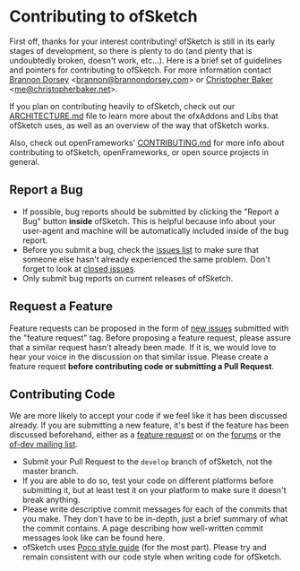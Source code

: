 # Contributing to ofSketch

First off, thanks for your interest contributing! ofSketch is still in its early stages of development, so there is plenty to do (and plenty that is undoubtedly broken, doesn't work, etc...). Here is a brief set of guidelines and pointers for contributing to ofSketch. For more information contact [Brannon Dorsey](http://brannondorsey.com) <<brannon@brannondorsey.com>> or [Christopher Baker](http://christopherbaker.net) <<me@christopherbaker.net>>.

If you plan on contributing heavily to ofSketch, check out our [ARCHITECTURE.md](ARCHITECTURE.md) file to learn more about the ofxAddons and Libs that ofSketch uses, as well as an overview of the way that ofSketch works.

Also, check out openFrameworks' [CONTRIBUTING.md](https://github.com/openframeworks/openFrameworks/blob/master/CONTRIBUTING.md) for more info about contributing to ofSketch, openFrameworks, or open source projects in general.

## Report a Bug

- If possible, bug reports should be submitted by clicking the "Report a Bug" button __inside__ ofSketch. This is helpful because info about your user-agent and machine will be automatically included inside of the bug report.
- Before you submit a bug, check the [issues list](https://github.com/olab-io/ofSketch/issues?labels=&milestone=&page=1&state=open) to make sure that someone else hasn't already experienced the same problem. Don't forget to look at [closed issues](https://github.com/olab-io/ofSketch/issues?labels=&milestone=&page=1&state=closed).
- Only submit bug reports on current releases of ofSketch.

## Request a Feature

Feature requests can be proposed in the form of [new issues](https://github.com/olab-io/ofSketch/issues/new) submitted with the "feature request" tag. Before proposing a feature request, please assure that a similar request hasn't already been made. If it is, we would love to hear your voice in the discussion on that similar issue. Please create a feature request __before contributing code or submitting a Pull Request__.

## Contributing Code

We are more likely to accept your code if we feel like it has been discussed already. 
If you are submitting a new feature, it's best if the feature has been discussed beforehand, either as a [feature request](#feature-requests) or on the [forums](http://openframeworks.cc/forums) or the [of-dev mailing list](http://dev.openframeworks.cc/listinfo.cgi/of-dev-openframeworks.cc).

- Submit your Pull Request to the `develop` branch of ofSketch, not the master branch.
- If you are able to do so, test your code on different platforms before submitting it, but at least test it on your platform to make sure it doesn't break anything.
- Please write descriptive commit messages for each of the commits that you make. They don't have to be in-depth, just a brief summary of what the commit contains. A page describing how well-written commit messages look like can be found here.
- ofSketch uses [Poco style guide](http://www.appinf.com/download/CppCodingStyleGuide.pdf) (for the most part). Please try and remain consistent with our code style when writing code for ofSketch.
